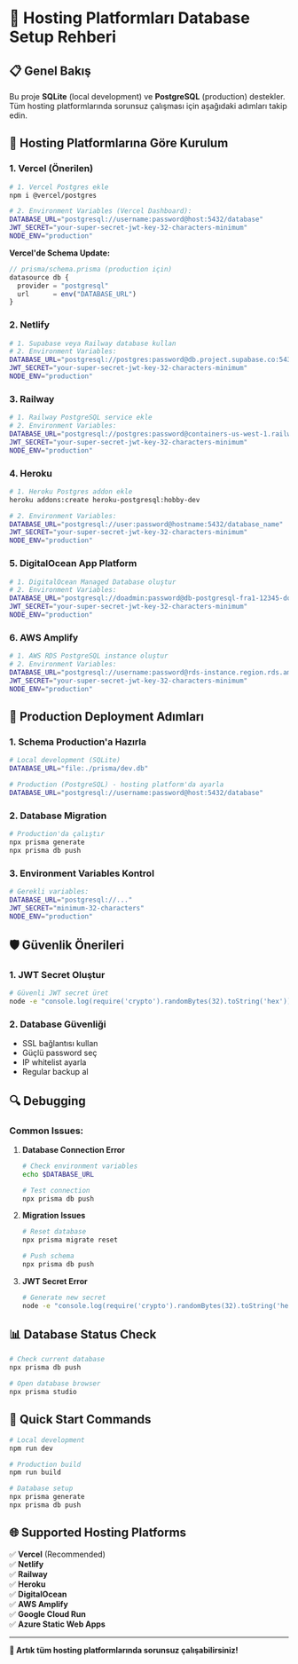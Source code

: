 # 🚀 Hosting Platformları Database Setup Rehberi

## 📋 Genel Bakış

Bu proje **SQLite** (local development) ve **PostgreSQL** (production) destekler. Tüm hosting platformlarında sorunsuz çalışması için aşağıdaki adımları takip edin.

## 🔧 Hosting Platformlarına Göre Kurulum

### 1. **Vercel** (Önerilen)

```bash
# 1. Vercel Postgres ekle
npm i @vercel/postgres

# 2. Environment Variables (Vercel Dashboard):
DATABASE_URL="postgresql://username:password@host:5432/database"
JWT_SECRET="your-super-secret-jwt-key-32-characters-minimum"
NODE_ENV="production"
```

**Vercel'de Schema Update:**
```javascript
// prisma/schema.prisma (production için)
datasource db {
  provider = "postgresql"
  url      = env("DATABASE_URL")
}
```

### 2. **Netlify**

```bash
# 1. Supabase veya Railway database kullan
# 2. Environment Variables:
DATABASE_URL="postgresql://postgres:password@db.project.supabase.co:5432/postgres"
JWT_SECRET="your-super-secret-jwt-key-32-characters-minimum"
NODE_ENV="production"
```

### 3. **Railway**

```bash
# 1. Railway PostgreSQL service ekle
# 2. Environment Variables:
DATABASE_URL="postgresql://postgres:password@containers-us-west-1.railway.app:5432/railway"
JWT_SECRET="your-super-secret-jwt-key-32-characters-minimum"
NODE_ENV="production"
```

### 4. **Heroku**

```bash
# 1. Heroku Postgres addon ekle
heroku addons:create heroku-postgresql:hobby-dev

# 2. Environment Variables:
DATABASE_URL="postgresql://user:password@hostname:5432/database_name"
JWT_SECRET="your-super-secret-jwt-key-32-characters-minimum"
NODE_ENV="production"
```

### 5. **DigitalOcean App Platform**

```bash
# 1. DigitalOcean Managed Database oluştur
# 2. Environment Variables:
DATABASE_URL="postgresql://doadmin:password@db-postgresql-fra1-12345-do-user-123456-0.b.db.ondigitalocean.com:25060/defaultdb"
JWT_SECRET="your-super-secret-jwt-key-32-characters-minimum"
NODE_ENV="production"
```

### 6. **AWS Amplify**

```bash
# 1. AWS RDS PostgreSQL instance oluştur
# 2. Environment Variables:
DATABASE_URL="postgresql://username:password@rds-instance.region.rds.amazonaws.com:5432/database"
JWT_SECRET="your-super-secret-jwt-key-32-characters-minimum"
NODE_ENV="production"
```

## 🔄 Production Deployment Adımları

### 1. Schema Production'a Hazırla

```bash
# Local development (SQLite)
DATABASE_URL="file:./prisma/dev.db"

# Production (PostgreSQL) - hosting platform'da ayarla
DATABASE_URL="postgresql://username:password@host:5432/database"
```

### 2. Database Migration

```bash
# Production'da çalıştır
npx prisma generate
npx prisma db push
```

### 3. Environment Variables Kontrol

```bash
# Gerekli variables:
DATABASE_URL="postgresql://..."
JWT_SECRET="minimum-32-characters"
NODE_ENV="production"
```

## 🛡️ Güvenlik Önerileri

### 1. JWT Secret Oluştur

```bash
# Güvenli JWT secret üret
node -e "console.log(require('crypto').randomBytes(32).toString('hex'))"
```

### 2. Database Güvenliği

- SSL bağlantısı kullan
- Güçlü password seç
- IP whitelist ayarla
- Regular backup al

## 🔍 Debugging

### Common Issues:

1. **Database Connection Error**
   ```bash
   # Check environment variables
   echo $DATABASE_URL
   
   # Test connection
   npx prisma db push
   ```

2. **Migration Issues**
   ```bash
   # Reset database
   npx prisma migrate reset
   
   # Push schema
   npx prisma db push
   ```

3. **JWT Secret Error**
   ```bash
   # Generate new secret
   node -e "console.log(require('crypto').randomBytes(32).toString('hex'))"
   ```

## 📊 Database Status Check

```bash
# Check current database
npx prisma db push

# Open database browser
npx prisma studio
```

## 🎯 Quick Start Commands

```bash
# Local development
npm run dev

# Production build
npm run build

# Database setup
npx prisma generate
npx prisma db push
```

## 🌐 Supported Hosting Platforms

✅ **Vercel** (Recommended)  
✅ **Netlify**  
✅ **Railway**  
✅ **Heroku**  
✅ **DigitalOcean**  
✅ **AWS Amplify**  
✅ **Google Cloud Run**  
✅ **Azure Static Web Apps**

---

**🎉 Artık tüm hosting platformlarında sorunsuz çalışabilirsiniz!** 